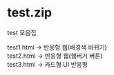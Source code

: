 # test.zip
test 모음집

test1.html -> 반응형 웹(배경색 바뀌기) <br>
test2.html -> 반응형 웹(햄버거 버튼) <br>
test3.html -> 카드형 UI 반응형 <br>